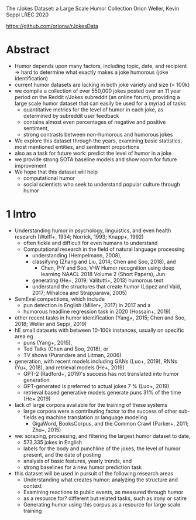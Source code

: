 The rJokes Dataset: a Large Scale Humor Collection
Orion Weller, Kevin Seppi
LREC 2020

https://github.com/orionw/rJokesData

# Abstract

* Humor depends upon many factors, including topic, date, and recipient
  => hard to determine what exactly makes a joke humorous (joke identification)
* current humor datasets are lacking in both joke variety and size (< 100k)
* we compile a collection of over 550,000 jokes posted over an 11 year period
  on the Reddit r/Jokes subreddit (an online forum), providing a large scale
  humor dataset that can easily be used for a myriad of tasks
  * quantitative metrics for the level of humor in each joke, as determined by
    subreddit user feedback
  * contains almost even percentages of negative and positive sentiment,
  * strong contrasts between non-humorous and humorous jokes
* We explore this dataset through the years, examining basic statistics, most
  mentioned entities, and sentiment proportions
* also as a task for future work: predict the level of humor in a joke
* we provide strong SOTA baseline models and show room for future improvement
* We hope that this dataset will help
  * computational humor
  * social scientists who seek to understand popular culture through humor

# 1 Intro

* Understanding humor in psychology, linguistics, and even health research
  (Wolff+, 1934; Norrick, 1993; Knapp+, 1992)
  * often fickle and difficult for even humans to understand
  * Computational research in the field of natural language processing
    * understanding (Hempelmann, 2008),
    * classifying (Zhang and Liu, 2014; Chen and Soo, 2018), and
      * Chen, P-Y and Soo, V-W
        Humor recognition using deep learning
        NAACL 2018 Volume 2 (Short Papers), Jun
    * generating (He+, 2019; Valitutti+, 2013) humorous text
    * understand the structures that create humor
      (López and Vaid, 2017; Mihalcea and Strapparava, 2005)
* SemEval competitions, which include
  * pun detection in English (Miller+, 2017) in 2017 and a
  * humorous headline regression task in 2020 (Hossain+, 2019)
* other recent tasks in humor identification
  (Yang+, 2015; Chen and Soo, 2018; Weller and Seppi, 2019)
* hE small datasets with between 10-100k instances, usually on specific area eg
  * puns (Yang+, 2015),
  * Ted Talks (Chen and Soo, 2018), or
  * TV shows (Purandare and Litman, 2006)
* generation, with recent models including GANs (Luo+, 2019), RNNs (Yu+, 2018),
  and retrieval models (He+, 2019)
  * GPT-2 (Radford+, 2019)'s success has not translated into humor generation
  * GPT-generated is preferred to actual jokes 7 % (Luo+, 2019)
  * retrieval based generative models generate puns 31% of the time (He+ 2019)
* lack of large corpora available for the training of these systems
  * large corpora were a contributing factor to the success of other sub-fields
    eg machine translation or language modeling
    * GigaWord, BooksCorpus, and the Common Crawl (Parker+, 2011; Zhu+, 2015)
* we: scraping, processing, and filtering the largest humor dataset to date,
  * 573,335 jokes in English
  * labels for the body and punchline of the jokes, the level of humor present,
    and the date of posting
  * analysis of basic features, yearly trends, and
  * strong baselines for a new humor prediction task
* this dataset will be used in pursuit of the following research areas
  * Understanding what creates humor: analyzing the structure and context
  * Examining reactions to public events, as measured through humor
  * as a resource for? different but related tasks, such as irony or satire
  * Generating humor using this corpus as a resource for large scale training
